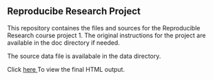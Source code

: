 ## Reproducibe Research Project
This repository containes the files and sources for the Reproducible Research course project 1. The original instructions for the project are available in the doc directory if needed.

The source data file is availabale in the data directory.

Click <a href = "http://htmlpreview.github.io/?https://github.com/brglackin/RepData_PeerAssessment1/blob/master/PA1_template.html"> here </a> To view the final HTML output.
